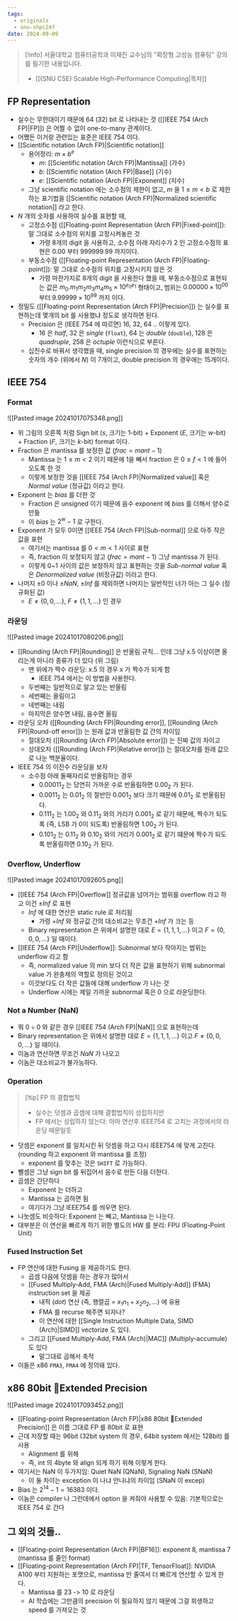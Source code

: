 ```yaml
---
tags:
  - originals
  - snu-shpc24f
date: 2024-09-09
---
```

> [!info] 서울대학교 컴퓨터공학과 이재진 교수님의 "확장형 고성능 컴퓨팅" 강의를 필기한 내용입니다.
> - [[(SNU CSE) Scalable High-Performance Computing|목차]]

## FP Representation

- 실수는 무한대이기 때문에 64 (32) bit 로 나타내는 것 ([[IEEE 754 (Arch FP)|FP]]) 은 어쩔 수 없이 one-to-many 관계이다.
- 어쨌든 이거랑 관련있는 표준은 IEEE 754 이다.
- [[Scientific notation (Arch FP)|Scientific notation]]
	- 용어정리: $m \times b^{e}$
		- $m$: [[Scientific notation (Arch FP)|Mantissa]] (가수)
		- $b$: [[Scientific notation (Arch FP)|Base]] (기수)
		- $e$: [[Scientific notation (Arch FP)|Exponent]] (지수)
	- 그냥 scientific notation 에는 소수점의 제한이 없고, $m$ 을 $1 \leq m < b$ 로 제한하는 표기법을 [[Scientific notation (Arch FP)|Normalized scientific notation]] 라고 한다.
- $N$ 개의 숫자를 사용하여 실수를 표현할 때,
	- 고정소수점 ([[Floating-point Representation (Arch FP)|Fixed-point]]): 말 그대로 소수점의 위치를 고정시켜놓은 것
		- 가령 8개의 digit 을 사용하고, 소수점 아래 자리수가 2 인 고정소수점의 표현은 $0.00$ 부터 $999999.99$ 까지이다.
	- 부동소수점 ([[Floating-point Representation (Arch FP)|Floating-point]]): 말 그대로 소수점의 위치를 고정시키지 않은 것
		- 가령 마찬가지로 8개의 digit 을 사용한다 했을 때, 부동소수점으로 표현되는 값은 $m_{0}.m_{1}m_{2}m_{3}m_{4}m_{5} \times 10^{e_{0}e_{1}}$ 형태이고, 범위는 $0.00000 \times 10^{00}$ 부터 $9.99999 \times 10^{99}$ 까지 이다.
- 정밀도 ([[Floating-point Representation (Arch FP)|Precision]]) 는 실수를 표현하는데 몇개의 bit 를 사용했냐 정도로 생각하면 된다.
	- Precision 은 (IEEE 754 에 따르면) 16, 32, 64 .. 이렇게 있다.
		- 16 은 *half*, 32 은 *single* (`float`), 64 는 *double* (`double`), 128 은 *quadruple*, 258 은 *octuple* 이런식으로 부른다.
	- 십진수로 바꿔서 생각했을 때, single precision 의 경우에는 실수를 표현하는 숫자의 개수 (위에서 $N$) 이 7개이고, double precision 의 경우에는 15개이다.

## IEEE 754

### Format

![[Pasted image 20241017075348.png]]

- 위 그림의 오른쪽 처럼 Sign bit ($s$, 크기는 1-bit) + Exponent ($E$, 크기는 $w$-bit) + Fraction ($F$, 크기는 $k$-bit) format 이다.
- Fraction 은 mantissa 를 보정한 값 ($frac = mant - 1$)
	- Mantissa 는 $1 \leq m < 2$ 이기 때문에 1을 빼서 fraction 은 $0 \leq f < 1$ 에 들어오도록 한 것
	- 이렇게 보정한 것을 [[IEEE 754 (Arch FP)|Normalized value]] 혹은 *Normal value* (정규값) 이라고 한다.
- Exponent 는 $bias$ 를 더한 것
	- Fraction 은 unsigned 이기 때문에 음수 exponent 에 $bias$ 를 더해서 양수로 만듦
	- 이 $bias$ 는 $2^{w} - 1$ 로 구한다.
- Exponent 가 모두 0이면 [[IEEE 754 (Arch FP)|Sub-normal]] 으로 아주 작은 값을 표현
	- 여기서는 mantissa 를 $0 < m < 1$ 사이로 표현
	- 즉, fraction 이 보정되지 않고 ($frac = mant - 1$) 그냥 mantissa 가 된다.
	- 이렇게 0~1 사이의 값은 보정하지 않고 표현하는 것을 *Sub-normal value* 혹은 *Denormalized value* (비정규값) 이라고 한다.
- 나머지 $\pm 0$ 이나 $\pm NaN$, $\pm Inf$ 를 제외하면 나머지는 일반적인 너가 아는 그 실수 (정규화된 값)
	- $E \neq \{0, 0, ...\}$, $F \neq \{1, 1, ...\}$ 인 경우

### 라운딩

![[Pasted image 20241017080206.png]]

- [[Rounding (Arch FP)|Rounding]] 은 반올림 규칙... 인데 그냥 x.5 이상이면 올리는게 아니라 종류가 더 있다 (위 그림)
	- 맨 위에가 짝수 라운딩: x.5 의 경우 x 가 짝수가 되게 함
		- IEEE 754 에서는 이 방법을 사용한다.
	- 두번째는 일반적으로 알고 있는 반올림
	- 세번째는 올림이고
	- 네번째는 내림
	- 마지막은 양수면 내림, 음수면 올림
- 라운딩 오차 ([[Rounding (Arch FP)|Rounding error]], [[Rounding (Arch FP)|Round-off error]]) 는 원래 값과 반올림한 값 간의 차이임
	- 절대오차 ([[Rounding (Arch FP)|Absolute error]]) 는 진짜 값의 차이고
	- 상대오차 ([[Rounding (Arch FP)|Relative error]]) 는 절대오차를 원래 값으로 나눈 백분율이다.
- IEEE 754 의 이진수 라운딩을 보자
	- 소수점 아래 둘째자리로 반올림하는 경우
		- $0.00011_{2}$ 는 당연히 가까운 수로 반올림하면 $0.00_{2}$ 가 된다.
		- $0.0011_{2}$ 는 $0.01_{2}$ 의 절반인 $0.001_{2}$ 보다 크기 때문에 $0.01_{2}$ 로 반올림된다.
		- $0.111_{2}$ 는 $1.00_{2}$ 와 $0.11_{2}$ 와의 거리가 $0.001_{2}$ 로 같기 때문에, 짝수가 되도록 (즉, LSB 가 0이 되도록) 반올림하면 $1.00_{2}$ 가 된다.
		- $0.101_{2}$ 는 $0.11_{2}$ 와 $0.10_{2}$ 와의 거리가 $0.001_{2}$ 로 같기 떄문에 짝수가 되도록 반올림하면 $0.10_{2}$ 가 된다.

### Overflow, Underflow

![[Pasted image 20241017092605.png]]

- [[IEEE 754 (Arch FP)|Overflow]] 정규값을 넘어가는 범위를 overflow 라고 하고 이건 $\pm Inf$ 로 표현
	- $Inf$ 에 대한 연산은 static rule 로 처리됨
		- 가령 $+Inf$ 와 정규값 간의 대소비교는 무조건 $+Inf$ 가 크는 등
	- Binary representation 은 위에서 설명한 대로 $E=\{1,1,1,...\}$ 이고 $F=\{0,0,0,...\}$ 일 때이다.
- [[IEEE 754 (Arch FP)|Underflow]]: Subnormal 보다 작아지는 범위는 underflow 라고 함
	- 즉, normalized value 의 min 보다 더 작은 값을 표현하기 위해 subnormal value 가 완충제의 역할로 정의된 것이고
	- 이것보다도 더 작은 값들에 대해 underflow 가 나는 것
	- Underflow 시에는 제일 가까운 subnormal 혹은 0 으로 라운딩한다.

### Not a Number (NaN)

- 뭐 $0 \div 0$ 와 같은 경우 [[IEEE 754 (Arch FP)|NaN]] 으로 표현하는데
- Binary representation 은 위에서 설명한 대로 $E=\{1,1,1,...\}$ 이고 $F \neq \{0,0,0,...\}$ 일 때이다.
- 이놈과 연산하면 무조건 $NaN$ 가 나오고
- 이놈은 대소비교가 불가능하다.

### Operation

> [!tip] FP 의 결합법칙
> - 실수는 덧셈과 곱셈에 대해 결합법칙이 성립하지만
> - FP 에서는 성립하지 않는다: 아마 연산후 IEEE754 로 고치는 과정에서의 라운딩 때문일듯

- 덧셈은 exponent 를 일치시킨 뒤 덧셈을 하고 다시 IEEE754 에 맞게 고친다. (rounding 하고 exponent 와 mantissa 를 조정)
	- exponent 를 맞추는 것은 `SHIFT` 로 가능하다.
- 뺄셈은 그냥 sign bit 를 뒤집어서 음수로 만든 다음 더한다.
- 곱셈은 간단하다
	- Exponent 는 더하고
	- Mantissa 는 곱하면 됨
	- 여기다가 그냥 IEEE754 를 씌우면 된다.
- 나눗셈도 비슷하다: Exponent 는 빼고, Mantissa 는 나눈다.
- 대부분은 이 연산을 빠르게 하기 위한 별도의 HW 를 분리: FPU (Floating-Point Unit)

### Fused Instruction Set

- FP 연산에 대한 Fusing 을 제공하기도 한다.
	- 곱셈 다음에 덧셈을 하는 경우가 많아서
	- [[Fused Multiply-Add, FMA (Arch)|Fused Multiply-Add]] (FMA) instruction set 을 제공
		- 내적 (_dot_) 연산 (즉, 행렬곱 = $x_{1}n_{1} + x_{2}n_{2}, ...$) 에 유용
		- FMA 를 recurse 해주면 되자나?
		- 이 연산에 대한 [[Single Instruction Multiple Data, SIMD (Arch)|SIMD]] vectorize 도 있다.
	- 그리고 [[Fused Multiply-Add, FMA (Arch)|MAC]] (Multiply-accumule) 도 있다
		- 말그대로 곱해서 축적
- 이들은 x86 `FMA3`, `FMA4` 에 정의돼 있다.

## x86 80bit Extended Precision

![[Pasted image 20241017093452.png]]

- [[Floating-point Representation (Arch FP)|x86 80bit Extended Precision]] 은 이름 그대로 FP 를 80bit 로 표현
- 근데 저장할 때는 96bit (32bit system 의 경우, 64bit system 에서는 128bit) 를 사용
	- Alignment 를 위해
	- 즉, int 의 4byte 와 align 되게 하기 위해 이렇게 한다.
- 여기서는 NaN 이 두가지임: Quiet NaN (QNaN), Signaling NaN (SNaN)
	- 이 둘 차이는 exception 이 나냐 안나냐의 차이임 (SNaN 이 excep)
- Bias 는 $2^{14}-1=16383$ 이다.
- 이놈은 compiler 나 그런데에서 option 을 켜줘야 사용할 수 있음: 기본적으로는 IEEE 754 로 간다

## 그 외의 것들..

- [[Floating-point Representation (Arch FP)|BF16]]: exponent 8, mantissa 7 (mantissa 를 줄인 format)
- [[Floating-point Representation (Arch FP)|TF, TensorFloat]]: NVIDIA A100 부터 지원하는 포맷으로, mantissa 만 줄여서 더 빠르게 연산할 수 있게 한다.
	- Mantissa 를 23 -> 10 로 라운딩
	- AI 학습에는 그만큼의 precision 이 필요하지 않기 때문에 그걸 희생하고 speed 를 가져오는 것